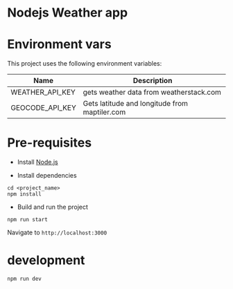 # Nodejs Weather app

# Environment vars
This project uses the following environment variables:

| Name                          | Description                         |
| ----------------------------- | ------------------------------------| 
|WEATHER_API_KEY                | gets weather data from weatherstack.com | 
|GEOCODE_API_KEY                | Gets latitude and longitude from maptiler.com|


# Pre-requisites
- Install [Node.js](https://nodejs.org/en/) 

- Install dependencies
```
cd <project_name>
npm install
```
- Build and run the project
```
npm run start
```
  Navigate to `http://localhost:3000`

  
# development
```
npm run dev
```
